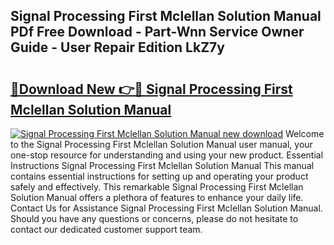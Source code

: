 ## Signal Processing First Mclellan Solution Manual PDf Free Download - Part-Wnn Service Owner Guide - User Repair Edition LkZ7y

# <h2><a href="http://bc79516.oget.top/?id=Signal+Processing+First+Mclellan+Solution+Manual">🔗Download New 👉🔴 Signal Processing First Mclellan Solution Manual</a></h2>

[![Signal Processing First Mclellan Solution Manual new download](https://i.imgur.com/5g1atiW.png)](http://bc79516.oget.top/?id=Signal+Processing+First+Mclellan+Solution+Manual)
Welcome to the Signal Processing First Mclellan Solution Manual user manual, your one-stop resource for understanding and using your new product. Essential Instructions Signal Processing First Mclellan Solution Manual This manual contains essential instructions for setting up and operating your product safely and effectively. This remarkable Signal Processing First Mclellan Solution Manual offers a plethora of features to enhance your daily life. Contact Us for Assistance Signal Processing First Mclellan Solution Manual. Should you have any questions or concerns, please do not hesitate to contact our dedicated customer support team.
